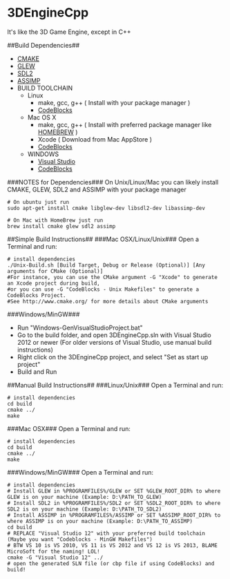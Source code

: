 3DEngineCpp
==

It's like the 3D Game Engine, except in C++

##Build Dependencies##
- [CMAKE](http://www.cmake.org/)
- [GLEW](http://glew.sourceforge.net/)
- [SDL2](http://www.libsdl.org/)
- [ASSIMP](http://assimp.sourceforge.net/)
- BUILD TOOLCHAIN
	- Linux
		- make, gcc, g++ ( Install with your package manager )
		- [CodeBlocks](http://www.codeblocks.org/)
	- Mac OS X
		- make, gcc, g++ ( Install with preferred package manager like [HOMEBREW](http://brew.sh/) )
		- Xcode ( Download from Mac AppStore )
		- [CodeBlocks](http://www.codeblocks.org/)
	- WINDOWS
		- [Visual Studio](http://www.visualstudio.com/)
		- [CodeBlocks](http://www.codeblocks.org/)

###NOTES for Dependencies###
On Unix/Linux/Mac you can likely install CMAKE, GLEW, SDL2 and ASSIMP with your package manager
```shell
# On ubuntu just run
sudo apt-get install cmake libglew-dev libsdl2-dev libassimp-dev

# On Mac with HomeBrew just run
brew install cmake glew sdl2 assimp
```

##Simple Build Instructions##
###Mac OSX/Linux/Unix###
Open a Terminal and run:
```Shell
# install dependencies
./Unix-Build.sh [Build Target, Debug or Release (Optional)] [Any arguments for CMake (Optional)]
#For instance, you can use the CMake argument -G "Xcode" to generate an Xcode project during build,
#or you can use -G "CodeBlocks - Unix Makefiles" to generate a CodeBlocks Project.
#See http://www.cmake.org/ for more details about CMake arguments
```

###Windows/MinGW###
- Run "Windows-GenVisualStudioProject.bat"
- Go to the build folder, and open 3DEngineCpp.sln with Visual Studio 2012 or newer (For older versions of Visual Studio, use manual build instructions)
- Right click on the 3DEngineCpp project, and select "Set as start up project"
- Build and Run

##Manual Build Instructions##
###Linux/Unix###
Open a Terminal and run:
```Shell
# install dependencies
cd build
cmake ../
make
```

###Mac OSX###
Open a Terminal and run:
```Shell
# install dependencies
cd build
cmake ../
make
```

###Windows/MinGW###
Open a Terminal and run:
```Shell
# install dependencies
# Install GLEW in %PROGRAMFILES%/GLEW or SET %GLEW_ROOT_DIR% to where GLEW is on your machine (Example: D:\PATH_TO_GLEW)
# Install SDL2 in %PROGRAMFILES%/SDL2 or SET %SDL2_ROOT_DIR% to where SDL2 is on your machine (Example: D:\PATH_TO_SDL2)
# Install ASSIMP in %PROGRAMFILES%/ASSIMP or SET %ASSIMP_ROOT_DIR% to where ASSIMP is on your machine (Example: D:\PATH_TO_ASSIMP)
cd build
# REPLACE "Visual Studio 12" with your preferred build toolchain (Maybe you want "Codeblocks - MinGW Makefiles")
# BTW VS 10 is VS 2010, VS 11 is VS 2012 and VS 12 is VS 2013, BLAME MicroSoft for the naming! LOL! 
cmake -G "Visual Studio 12" ../
# open the generated SLN file (or cbp file if using CodeBlocks) and build!
```
